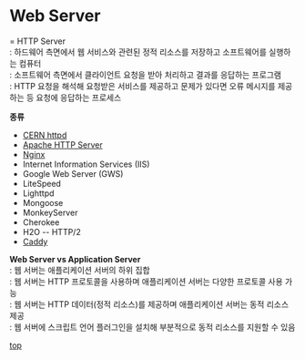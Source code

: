 # Web Server
= HTTP Server   
: 하드웨어 측면에서 웹 서비스와 관련된 정적 리소스를 저장하고 소프트웨어를 실행하는 컴퓨터    
: 소프트웨어 측면에서 클라이언트 요청을 받아 처리하고 결과를 응답하는 프로그램     
: HTTP 요청을 해석해 요청받은 서비스를 제공하고 문제가 있다면 오류 메시지를 제공하는 등 요청에 응답하는 프로세스   


**종류**   
- [CERN httpd](./httpd.md)
- [Apache HTTP Server](./apache-http-server.md)
- [Nginx](./nginx.md)
- Internet Information Services (IIS)
- Google Web Server (GWS)
- LiteSpeed
- Lighttpd
- Mongoose
- MonkeyServer
- Cherokee
- H2O -- HTTP/2
- [Caddy](./caddy.md)


**Web Server vs Application Server**      
: 웹 서버는 애플리케이션 서버의 하위 집합        
: 웹 서버는 HTTP 프로토콜을 사용하며 애플리케이션 서버는 다양한 프로토콜 사용 가능    
: 웹 서버는 HTTP 데이터(정적 리소스)를 제공하며 애플리케이션 서버는 동적 리소스 제공        
: 웹 서버에 스크립트 언어 플러그인을 설치해 부분적으로 동적 리소스를 지원할 수 있음    



[top](#)
